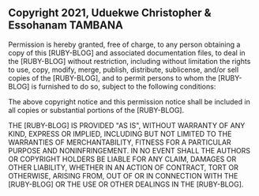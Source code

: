 ## Copyright 2021, Uduekwe Christopher & Essohanam TAMBANA

Permission is hereby granted, free of charge, to any person obtaining a copy of this [RUBY-BLOG] and associated documentation files, to deal in the [RUBY-BLOG] without restriction, including without limitation the rights to use, copy, modify, merge, publish, distribute, sublicense, and/or sell copies of the [RUBY-BLOG], and to permit persons to whom the [RUBY-BLOG] is furnished to do so, subject to the following conditions:

The above copyright notice and this permission notice shall be included in all copies or substantial portions of the [RUBY-BLOG].

THE [RUBY-BLOG] IS PROVIDED "AS IS", WITHOUT WARRANTY OF ANY KIND, EXPRESS OR IMPLIED, INCLUDING BUT NOT LIMITED TO THE WARRANTIES OF MERCHANTABILITY, FITNESS FOR A PARTICULAR PURPOSE AND NONINFRINGEMENT. IN NO EVENT SHALL THE AUTHORS OR COPYRIGHT HOLDERS BE LIABLE FOR ANY CLAIM, DAMAGES OR OTHER LIABILITY, WHETHER IN AN ACTION OF CONTRACT, TORT OR OTHERWISE, ARISING FROM, OUT OF OR IN CONNECTION WITH THE [RUBY-BLOG] OR THE USE OR OTHER DEALINGS IN THE [RUBY-BLOG].
